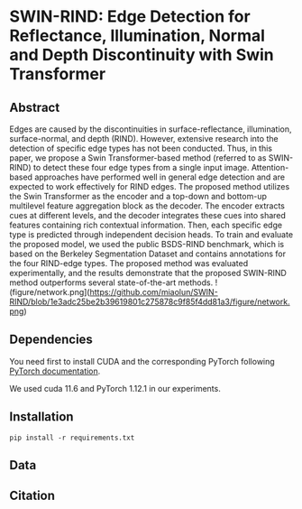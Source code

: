 # SWIN-RIND: Edge Detection for Reflectance, Illumination, Normal and Depth Discontinuity with Swin Transformer

##  Abstract
Edges are caused by the discontinuities in surface-reflectance, illumination, surface-normal, and depth (RIND). However, extensive research into the detection of specific edge types has not been conducted. Thus, in this paper, we propose a Swin Transformer-based method (referred to as SWIN-RIND) to detect these four edge types from a single input image. Attention-based approaches have performed well in general edge detection and are expected to work effectively for RIND edges. The proposed method utilizes the Swin Transformer as the encoder and a top-down and bottom-up multilevel feature aggregation block as the decoder. The encoder extracts cues at different levels, and the decoder integrates these cues into shared features containing rich contextual information. Then, each specific edge type is predicted through independent decision heads. To train and evaluate the proposed model, we used the public BSDS-RIND benchmark, which is based on the Berkeley Segmentation Dataset and contains annotations for the four RIND-edge types. The proposed method was evaluated experimentally, and the results demonstrate that the proposed SWIN-RIND method outperforms several state-of-the-art methods.
!(figure/network.png](https://github.com/miaolun/SWIN-RIND/blob/1e3adc25be2b39619801c275878c9f85f4dd81a3/figure/network.png)
##  Dependencies
You need first to install CUDA and the corresponding PyTorch following  [PyTorch documentation](https://pytorch.org/get-started/locally/).

We used cuda 11.6 and PyTorch 1.12.1 in our experiments.
##  Installation
 ```
 pip install -r requirements.txt
 ```
 
##  Data

##  Citation
